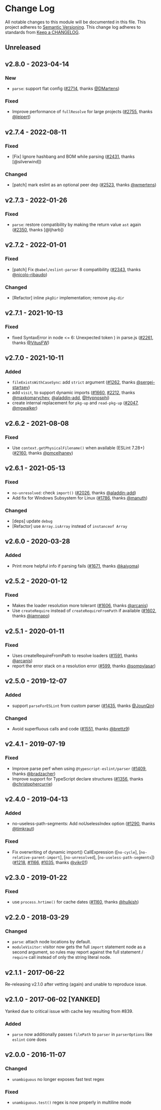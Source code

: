 # Change Log
All notable changes to this module will be documented in this file.
This project adheres to [Semantic Versioning](https://semver.org/).
This change log adheres to standards from [Keep a CHANGELOG](https://keepachangelog.com).

## Unreleased

## v2.8.0 - 2023-04-14

### New
- `parse`: support flat config ([#2714], thanks [@DMartens])

### Fixed
- Improve performance of `fullResolve` for large projects ([#2755], thanks [@leipert])

## v2.7.4 - 2022-08-11

### Fixed
- [Fix] Ignore hashbang and BOM while parsing ([#2431], thanks [@silverwind])

### Changed
- [patch] mark eslint as an optional peer dep ([#2523], thanks [@wmertens])

## v2.7.3 - 2022-01-26

### Fixed
- `parse`: restore compatibility by making the return value `ast` again ([#2350], thanks [@ljharb])

## v2.7.2 - 2022-01-01

### Fixed
- [patch] Fix `@babel/eslint-parser` 8 compatibility ([#2343], thanks [@nicolo-ribaudo])

### Changed
- [Refactor] inline `pkgDir` implementation; remove `pkg-dir`

## v2.7.1 - 2021-10-13

### Fixed
- fixed SyntaxError in node <= 6: Unexpected token ) in parse.js ([#2261], thanks [@VitusFW])

## v2.7.0 - 2021-10-11

### Added
- `fileExistsWithCaseSync`: add `strict` argument ([#1262], thanks [@sergei-startsev])
- add `visit`, to support dynamic imports ([#1660], [#2212], thanks [@maxkomarychev], [@aladdin-add], [@Hypnosphi])
- create internal replacement for `pkg-up` and `read-pkg-up` ([#2047], [@mgwalker])

## v2.6.2 - 2021-08-08

### Fixed
- Use `context.getPhysicalFilename()` when available (ESLint 7.28+) ([#2160], thanks [@pmcelhaney])

## v2.6.1 - 2021-05-13

### Fixed
- `no-unresolved`: check `import()` ([#2026], thanks [@aladdin-add])
- Add fix for Windows Subsystem for Linux ([#1786], thanks [@manuth])

### Changed
- [deps] update `debug`
- [Refactor] use `Array.isArray` instead of `instanceof Array`

## v2.6.0 - 2020-03-28

### Added
- Print more helpful info if parsing fails ([#1671], thanks [@kaiyoma])

## v2.5.2 - 2020-01-12

### Fixed
- Makes the loader resolution more tolerant ([#1606], thanks [@arcanis])
- Use `createRequire` instead of `createRequireFromPath` if available ([#1602], thanks [@iamnapo])

## v2.5.1 - 2020-01-11

### Fixed
- Uses createRequireFromPath to resolve loaders ([#1591], thanks [@arcanis])
- report the error stack on a resolution error ([#599], thanks [@sompylasar])

## v2.5.0 - 2019-12-07

### Added
- support `parseForESLint` from custom parser ([#1435], thanks [@JounQin])

### Changed
 - Avoid superfluous calls and code ([#1551], thanks [@brettz9])

## v2.4.1 - 2019-07-19

### Fixed
 - Improve parse perf when using `@typescript-eslint/parser` ([#1409], thanks [@bradzacher])
 - Improve support for TypeScript declare structures ([#1356], thanks [@christophercurrie])

## v2.4.0 - 2019-04-13

### Added
 - no-useless-path-segments: Add noUselessIndex option ([#1290], thanks [@timkraut])

### Fixed
 - Fix overwriting of dynamic import() CallExpression ([`no-cycle`], [`no-relative-parent-import`], [`no-unresolved`], [`no-useless-path-segments`]) ([#1218], [#1166], [#1035], thanks [@vikr01])


## v2.3.0 - 2019-01-22
### Fixed
- use `process.hrtime()` for cache dates ([#1160], thanks [@hulkish])

## v2.2.0 - 2018-03-29
### Changed
- `parse`: attach node locations by default.
- `moduleVisitor`: visitor now gets the full `import` statement node as a second
  argument, so rules may report against the full statement / `require` call instead
  of only the string literal node.

## v2.1.1 - 2017-06-22

Re-releasing v2.1.0 after vetting (again) and unable to reproduce issue.


## v2.1.0 - 2017-06-02 [YANKED]

Yanked due to critical issue with cache key resulting from #839.

### Added
- `parse` now additionally passes `filePath` to `parser` in `parserOptions` like `eslint` core does

## v2.0.0 - 2016-11-07
### Changed
- `unambiguous` no longer exposes fast test regex

### Fixed
- `unambiguous.test()` regex is now properly in multiline mode

[#2755]: https://github.com/import-js/eslint-plugin-import/pull/2755
[#2714]: https://github.com/import-js/eslint-plugin-import/pull/2714
[#2523]: https://github.com/import-js/eslint-plugin-import/pull/2523
[#2431]: https://github.com/import-js/eslint-plugin-import/pull/2431
[#2350]: https://github.com/import-js/eslint-plugin-import/issues/2350
[#2343]: https://github.com/import-js/eslint-plugin-import/pull/2343
[#2261]: https://github.com/import-js/eslint-plugin-import/pull/2261
[#2212]: https://github.com/import-js/eslint-plugin-import/pull/2212
[#2160]: https://github.com/import-js/eslint-plugin-import/pull/2160
[#2047]: https://github.com/import-js/eslint-plugin-import/pull/2047
[#2026]: https://github.com/import-js/eslint-plugin-import/pull/2026
[#1786]: https://github.com/import-js/eslint-plugin-import/pull/1786
[#1671]: https://github.com/import-js/eslint-plugin-import/pull/1671
[#1660]: https://github.com/import-js/eslint-plugin-import/pull/1660
[#1606]: https://github.com/import-js/eslint-plugin-import/pull/1606
[#1602]: https://github.com/import-js/eslint-plugin-import/pull/1602
[#1591]: https://github.com/import-js/eslint-plugin-import/pull/1591
[#1551]: https://github.com/import-js/eslint-plugin-import/pull/1551
[#1435]: https://github.com/import-js/eslint-plugin-import/pull/1435
[#1409]: https://github.com/import-js/eslint-plugin-import/pull/1409
[#1356]: https://github.com/import-js/eslint-plugin-import/pull/1356
[#1290]: https://github.com/import-js/eslint-plugin-import/pull/1290
[#1262]: https://github.com/import-js/eslint-plugin-import/pull/1262
[#1218]: https://github.com/import-js/eslint-plugin-import/pull/1218
[#1166]: https://github.com/import-js/eslint-plugin-import/issues/1166
[#1160]: https://github.com/import-js/eslint-plugin-import/pull/1160
[#1035]: https://github.com/import-js/eslint-plugin-import/issues/1035
[#599]: https://github.com/import-js/eslint-plugin-import/pull/599

[@aladdin-add]: https://github.com/aladdin-add
[@arcanis]: https://github.com/arcanis
[@bradzacher]: https://github.com/bradzacher
[@brettz9]: https://github.com/brettz9
[@christophercurrie]: https://github.com/christophercurrie
[@DMartens]: https://github.com/DMartens
[@hulkish]: https://github.com/hulkish
[@Hypnosphi]: https://github.com/Hypnosphi
[@iamnapo]: https://github.com/iamnapo
[@JounQin]: https://github.com/JounQin
[@kaiyoma]: https://github.com/kaiyoma
[@leipert]: https://github.com/leipert
[@manuth]: https://github.com/manuth
[@maxkomarychev]: https://github.com/maxkomarychev
[@mgwalker]: https://github.com/mgwalker
[@nicolo-ribaudo]: https://github.com/nicolo-ribaudo
[@pmcelhaney]: https://github.com/pmcelhaney
[@sergei-startsev]: https://github.com/sergei-startsev
[@sompylasar]: https://github.com/sompylasar
[@timkraut]: https://github.com/timkraut
[@vikr01]: https://github.com/vikr01
[@VitusFW]: https://github.com/VitusFW
[@wmertens]: https://github.com/wmertens
